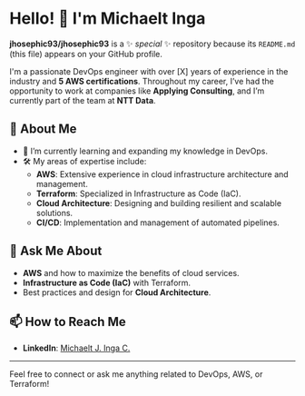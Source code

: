 # Hello! 👋 I'm Michaelt Inga

**jhosephic93/jhosephic93** is a ✨ _special_ ✨ repository because its `README.md` (this file) appears on your GitHub profile.

I'm a passionate DevOps engineer with over [X] years of experience in the industry and **5 AWS certifications**. Throughout my career, I’ve had the opportunity to work at companies like **Applying Consulting**, and I’m currently part of the team at **NTT Data**.

## 🚀 About Me
- 🌱 I’m currently learning and expanding my knowledge in DevOps.
- 🛠️ My areas of expertise include:
  - **AWS**: Extensive experience in cloud infrastructure architecture and management.
  - **Terraform**: Specialized in Infrastructure as Code (IaC).
  - **Cloud Architecture**: Designing and building resilient and scalable solutions.
  - **CI/CD**: Implementation and management of automated pipelines.

## 💬 Ask Me About
- **AWS** and how to maximize the benefits of cloud services.
- **Infrastructure as Code (IaC)** with Terraform.
- Best practices and design for **Cloud Architecture**.

## 📫 How to Reach Me
- **LinkedIn**: [Michaelt J. Inga C.](https://www.linkedin.com/in/michaelt-j-inga-cahuana/)  

---

Feel free to connect or ask me anything related to DevOps, AWS, or Terraform!
